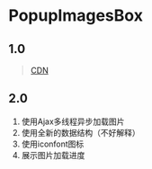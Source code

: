# PopupImagesBox

## 1.0
> [CDN](https://dulcisweb.s3.ladydaily.com/WebMod/PopupImagesBox/PopupImgBox-1.0.0.min.js)

## 2.0

1. 使用Ajax多线程异步加载图片
2. 使用全新的数据结构（不好解释）
3. 使用iconfont图标
4. 展示图片加载进度
